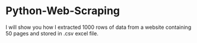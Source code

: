 # Python-Web-Scraping
I will show you how I extracted 1000 rows of data from a website containing 50 pages and stored in .csv excel file.
